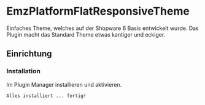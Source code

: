 # EmzPlatformFlatResponsiveTheme

Einfaches Theme, welches auf der Shopware 6 Basis entwickelt wurde. Das Plugin macht das Standard Theme etwas kantiger und eckiger.

## Einrichtung

### Installation

Im Plugin Manager installieren und aktivieren.

```
Alles installiert ... fertig!
```